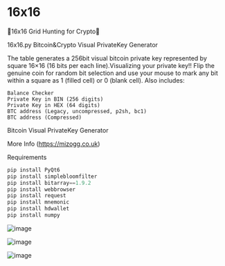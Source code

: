 # 16x16
🐍16x16 Grid Hunting for Crypto🐍

16x16.py Bitcoin&Crypto Visual PrivateKey Generator

The table generates a 256bit visual bitcoin private key represented by square 16×16 (16 bits per each line).Visualizing your private key!! Flip the genuine coin for random bit selection and use your mouse to mark any bit within a square as 1 (filled cell) or 0 (blank cell). Also includes:

    Balance Checker
    Private Key in BIN (256 digits)
    Private Key in HEX (64 digits)
    BTC address (Legacy, uncompressed, p2sh, bc1)
    BTC address (Compressed)

Bitcoin Visual PrivateKey Generator

More Info (https://mizogg.co.uk)

Requirements 

```python
pip install PyQt6
pip install simplebloomfilter
pip install bitarray==1.9.2
pip install webbrowser
pip install request
pip install mnemonic
pip install hdwallet
pip install numpy
```

![image](https://github.com/Mizogg/16x16/assets/88630056/06ff460c-add4-47bb-a4bf-08e67a349a48)


![image](https://github.com/Mizogg/16x16/assets/88630056/574841c1-626f-4346-9c62-1b58be189622)


![image](https://github.com/Mizogg/16x16/assets/88630056/c25ae015-fe47-4f3c-af89-2d2bbef1280b)



